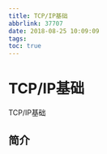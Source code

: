 ```yaml
---
title: TCP/IP基础
abbrlink: 37707
date: 2018-08-25 10:09:09
tags:
toc: true
---
```


# TCP/IP基础
TCP/IP基础
## 简介

